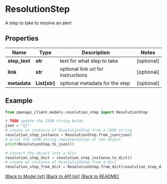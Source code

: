 # ResolutionStep

A step to take to resolve an alert

## Properties

Name | Type | Description | Notes
------------ | ------------- | ------------- | -------------
**step_text** | **str** | text for what step to take | [optional] 
**link** | **str** | optional link url for instructions | [optional] 
**metadata** | **List[str]** | optional metadata for the step | [optional] 

## Example

```python
from openapi_client.models.resolution_step import ResolutionStep

# TODO update the JSON string below
json = "{}"
# create an instance of ResolutionStep from a JSON string
resolution_step_instance = ResolutionStep.from_json(json)
# print the JSON string representation of the object
print(ResolutionStep.to_json())

# convert the object into a dict
resolution_step_dict = resolution_step_instance.to_dict()
# create an instance of ResolutionStep from a dict
resolution_step_from_dict = ResolutionStep.from_dict(resolution_step_dict)
```
[[Back to Model list]](../README.md#documentation-for-models) [[Back to API list]](../README.md#documentation-for-api-endpoints) [[Back to README]](../README.md)


